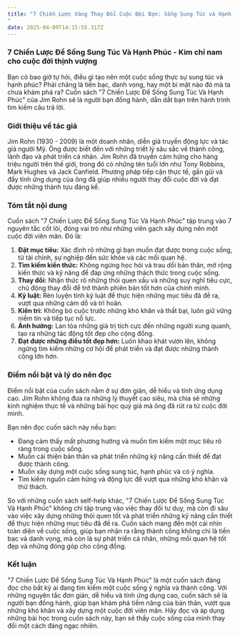 ```yaml
---
title: "7 Chiến Lược Vàng Thay Đổi Cuộc Đời Bạn: Sống Sung Túc và Hạnh Phúc
"
date: 2025-04-09T14:15:55.317Z
---
```


### 7 Chiến Lược Để Sống Sung Túc Và Hạnh Phúc - Kim chỉ nam cho cuộc đời thịnh vượng

Bạn có bao giờ tự hỏi, điều gì tạo nên một cuộc sống thực sự sung túc và hạnh phúc? Phải chăng là tiền bạc, danh vọng, hay một bí mật nào đó mà ta chưa khám phá ra? Cuốn sách "7 Chiến Lược Để Sống Sung Túc Và Hạnh Phúc" của Jim Rohn sẽ là người bạn đồng hành, dẫn dắt bạn trên hành trình tìm kiếm câu trả lời.

### Giới thiệu về tác giả

Jim Rohn (1930 - 2009) là một doanh nhân, diễn giả truyền động lực và tác giả người Mỹ. Ông được biết đến với những triết lý sâu sắc về thành công, lãnh đạo và phát triển cá nhân. Jim Rohn đã truyền cảm hứng cho hàng triệu người trên thế giới, trong đó có những tên tuổi lớn như Tony Robbins, Mark Hughes và Jack Canfield. Phương pháp tiếp cận thực tế, gần gũi và đầy tính ứng dụng của ông đã giúp nhiều người thay đổi cuộc đời và đạt được những thành tựu đáng kể.

### Tóm tắt nội dung

Cuốn sách "7 Chiến Lược Để Sống Sung Túc Và Hạnh Phúc" tập trung vào 7 nguyên tắc cốt lõi, đóng vai trò như những viên gạch xây dựng nên một cuộc đời viên mãn. Đó là:

1.  **Đặt mục tiêu:** Xác định rõ những gì bạn muốn đạt được trong cuộc sống, từ tài chính, sự nghiệp đến sức khỏe và các mối quan hệ.
2.  **Tìm kiếm kiến thức:** Không ngừng học hỏi và trau dồi bản thân, mở rộng kiến thức và kỹ năng để đáp ứng những thách thức trong cuộc sống.
3.  **Thay đổi:** Nhận thức rõ những thói quen xấu và những suy nghĩ tiêu cực, chủ động thay đổi để trở thành phiên bản tốt hơn của chính mình.
4.  **Kỷ luật:** Rèn luyện tính kỷ luật để thực hiện những mục tiêu đã đề ra, vượt qua những cám dỗ và trì hoãn.
5.  **Kiên trì:** Không bỏ cuộc trước những khó khăn và thất bại, luôn giữ vững niềm tin và tiếp tục nỗ lực.
6.  **Ảnh hưởng:** Lan tỏa những giá trị tích cực đến những người xung quanh, tạo ra những tác động tốt đẹp cho cộng đồng.
7.  **Đạt được những điều tốt đẹp hơn:** Luôn khao khát vươn lên, không ngừng tìm kiếm những cơ hội để phát triển và đạt được những thành công lớn hơn.

### Điểm nổi bật và lý do nên đọc

Điểm nổi bật của cuốn sách nằm ở sự đơn giản, dễ hiểu và tính ứng dụng cao. Jim Rohn không đưa ra những lý thuyết cao siêu, mà chia sẻ những kinh nghiệm thực tế và những bài học quý giá mà ông đã rút ra từ cuộc đời mình. 

Bạn nên đọc cuốn sách này nếu bạn:

*   Đang cảm thấy mất phương hướng và muốn tìm kiếm một mục tiêu rõ ràng trong cuộc sống.
*   Muốn cải thiện bản thân và phát triển những kỹ năng cần thiết để đạt được thành công.
*   Muốn xây dựng một cuộc sống sung túc, hạnh phúc và có ý nghĩa.
*   Tìm kiếm nguồn cảm hứng và động lực để vượt qua những khó khăn và thử thách.

So với những cuốn sách self-help khác, "7 Chiến Lược Để Sống Sung Túc Và Hạnh Phúc" không chỉ tập trung vào việc thay đổi tư duy, mà còn đi sâu vào việc xây dựng những thói quen tốt và phát triển những kỹ năng cần thiết để thực hiện những mục tiêu đã đề ra. Cuốn sách mang đến một cái nhìn toàn diện về cuộc sống, giúp bạn nhận ra rằng thành công không chỉ là tiền bạc và danh vọng, mà còn là sự phát triển cá nhân, những mối quan hệ tốt đẹp và những đóng góp cho cộng đồng.

### Kết luận

"7 Chiến Lược Để Sống Sung Túc Và Hạnh Phúc" là một cuốn sách đáng đọc cho bất kỳ ai đang tìm kiếm một cuộc sống ý nghĩa và thành công. Với những nguyên tắc đơn giản, dễ hiểu và tính ứng dụng cao, cuốn sách sẽ là người bạn đồng hành, giúp bạn khám phá tiềm năng của bản thân, vượt qua những khó khăn và xây dựng một cuộc đời viên mãn. Hãy đọc và áp dụng những bài học trong cuốn sách này, bạn sẽ thấy cuộc sống của mình thay đổi một cách đáng ngạc nhiên.
